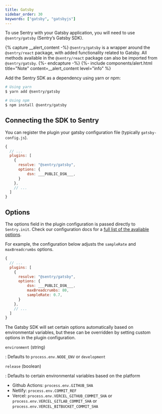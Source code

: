 ```yaml
---
title: Gatsby
sidebar_order: 30
keywords: ["gatsby", "gatsbyjs"]
---
```

<!-- WIZARD -->
To use Sentry with your Gatsby application, you will need to use `@sentry/gatsby` (Sentry’s Gatsby SDK).

{% capture __alert_content -%}
`@sentry/gatsby` is a wrapper around the `@sentry/react` package, with added functionality related to Gatsby. All methods available in the `@sentry/react` package can also be imported from `@sentry/gatsby`.
{%- endcapture -%}
{%- include components/alert.html
  title="Note"
  content=__alert_content
  level="info"
%}

Add the Sentry SDK as a dependency using yarn or npm:

```bash
# Using yarn
$ yarn add @sentry/gatsby

# Using npm
$ npm install @sentry/gatsby
```

## Connecting the SDK to Sentry

You can register the plugin your gatsby configuration file (typically `gatsby-config.js`).

```js
{
  // ...
  plugins: [
    {
      resolve: "@sentry/gatsby",
      options: {
          dsn: ___PUBLIC_DSN___,
      }
    },
    // ...
  ]
}
```
<!-- ENDWIZARD -->

## Options

The options field in the plugin configuration is passed directly to `Sentry.init`. Check our configuration docs for a [full list of the avaliable options](/error-reporting/configuration/?platform=javascript).

For example, the configuration below adjusts the `sampleRate` and  `maxBreadcrumbs` options.

```js
{
  // ...
  plugins: [
    {
      resolve: "@sentry/gatsby",
      options: {
          dsn: ___PUBLIC_DSN___,
          maxBreadcrumbs: 80,
          sampleRate: 0.7,
      }
    },
    // ...
  ]
}
```

The Gatsby SDK will set certain options automatically based on environmental variables, but these can be overridden by setting custom options in the plugin configuration.

`environment` (string)

: Defaults to `process.env.NODE_ENV` or `development`

`release` (boolean)

: Defaults to certain environmental variables based on the platform

- Github Actions: `process.env.GITHUB_SHA`
- Netlify: `process.env.COMMIT_REF`
- Vercel: `process.env.VERCEL_GITHUB_COMMIT_SHA` or `process.env.VERCEL_GITLAB_COMMIT_SHA` or `process.env.VERCEL_BITBUCKET_COMMIT_SHA`

